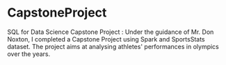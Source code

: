 # CapstoneProject
SQL for Data Science Capstone Project : Under the guidance of Mr. Don Noxton, I completed a Capstone Project using Spark and SportsStats dataset. The project aims at analysing athletes' performances in olympics over the years.
